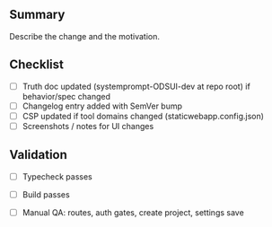 ## Summary

Describe the change and the motivation.

## Checklist

- [ ] Truth doc updated (systemprompt-ODSUI-dev at repo root) if behavior/spec changed
- [ ] Changelog entry added with SemVer bump
- [ ] CSP updated if tool domains changed (staticwebapp.config.json)
- [ ] Screenshots / notes for UI changes

## Validation

- [ ] Typecheck passes
- [ ] Build passes
- [ ] Manual QA: routes, auth gates, create project, settings save

